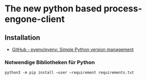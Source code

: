 # The new python based process-engone-client

## Installation
* [GitHub - pyenv/pyenv: Simple Python version management](https://github.com/pyenv/pyenv)

### Notwendige Bibliotheken für Python

`python3 -m pip install —user —requirement requirements.txt`

